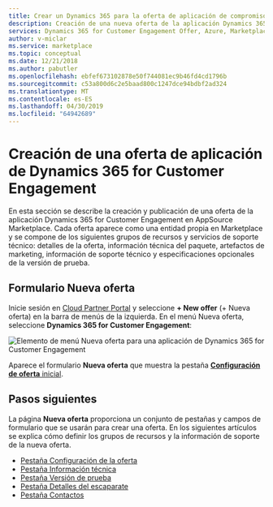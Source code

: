 ```yaml
---
title: Crear un Dynamics 365 para la oferta de aplicación de compromiso del cliente | Azure Marketplace
description: Creación de una nueva oferta de la aplicación Dynamics 365 for Customer Engagement en AppSource Marketplace.
services: Dynamics 365 for Customer Engagement Offer, Azure, Marketplace, Cloud Partner Portal, AppSource
author: v-miclar
ms.service: marketplace
ms.topic: conceptual
ms.date: 12/21/2018
ms.author: pabutler
ms.openlocfilehash: ebfef673102878e50f744081ec9b46fd4cd1796b
ms.sourcegitcommit: c53a800d6c2e5baad800c1247dce94bdbf2ad324
ms.translationtype: MT
ms.contentlocale: es-ES
ms.lasthandoff: 04/30/2019
ms.locfileid: "64942689"
---
```

# <a name="create-a-dynamics-365-for-customer-engagement-application-offer"></a>Creación de una oferta de aplicación de Dynamics 365 for Customer Engagement

En esta sección se describe la creación y publicación de una oferta de la aplicación Dynamics 365 for Customer Engagement en AppSource Marketplace. Cada oferta aparece como una entidad propia en Marketplace y se compone de los siguientes grupos de recursos y servicios de soporte técnico: detalles de la oferta, información técnica del paquete, artefactos de marketing, información de soporte técnico y especificaciones opcionales de la versión de prueba. 


## <a name="new-offer-form"></a>Formulario Nueva oferta

Inicie sesión en [Cloud Partner Portal](https://cloudpartner.azure.com/) y seleccione **+ New offer** (+ Nueva oferta) en la barra de menús de la izquierda. En el menú Nueva oferta, seleccione **Dynamics 365 for Customer Engagement**:

![Elemento de menú Nueva oferta para una aplicación de Dynamics 365 for Customer Engagement](./media/new-dyn365ce-menu-item.png)

Aparece el formulario **Nueva oferta** que muestra la pestaña [**Configuración de oferta** inicial](./cpp-offer-settings-tab.md).


## <a name="next-steps"></a>Pasos siguientes

La página **Nueva oferta** proporciona un conjunto de pestañas y campos de formulario que se usarán para crear una oferta. En los siguientes artículos se explica cómo definir los grupos de recursos y la información de soporte de la nueva oferta.

* [Pestaña Configuración de la oferta](./cpp-offer-settings-tab.md)
* [Pestaña Información técnica](./cpp-technical-info-tab.md)
* [Pestaña Versión de prueba](./cpp-testdrive-tab.md)
* [Pestaña Detalles del escaparate](./cpp-storefront-details-tab.md)
* [Pestaña Contactos](./cpp-contacts-tab.md)
